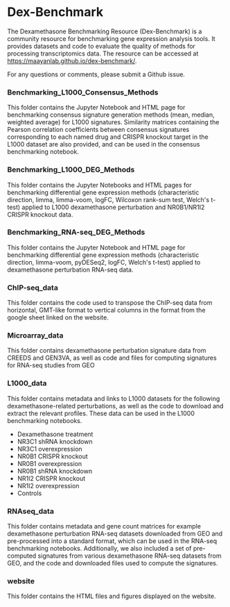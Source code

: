 # Dex-Benchmark

The Dexamethasone Benchmarking Resource (Dex-Benchmark) is a community resource for benchmarking gene expression analysis tools. It provides datasets and code to evaluate the quality of methods for processing transcriptomics data. The resource can be accessed at https://maayanlab.github.io/dex-benchmark/. 

For any questions or comments, please submit a Github issue. 

### Benchmarking_L1000_Consensus_Methods
This folder contains the Jupyter Notebook and HTML page for benchmarking consensus signature generation methods (mean, median, weighted average) for L1000 signatures. Similarity matrices containing the Pearson correlation coefficients between consensus signatures corresponding to each named drug and CRISPR knockout target in the L1000 dataset are also provided, and can be used in the consensus benchmarking notebook. 

### Benchmarking_L1000_DEG_Methods
This folder contains the Jupyter Notebooks and HTML pages for benchmarking differential gene expression methods (characteristic direction, limma, limma-voom, logFC, Wilcoxon rank-sum test, Welch's t-test) applied to L1000 dexamethasone perturbation and NR0B1/NR1I2 CRISPR knockout data.

### Benchmarking_RNA-seq_DEG_Methods
This folder contains the Jupyter Notebook and HTML page for benchmarking differential gene expression methods (characteristic direction, limma-voom, pyDESeq2, logFC, Welch's t-test) applied to dexamethasone perturbation RNA-seq data.

### ChIP-seq_data
This folder contains the code used to transpose the ChIP-seq data from horizontal, GMT-like format to vertical columns in the format from the google sheet linked on the website.

### Microarray_data
This folder contains dexamethasone perturbation signature data from CREEDS and GEN3VA, as well as code and files for computing signatures for RNA-seq studies from GEO

### L1000_data
This folder contains metadata and links to L1000 datasets for the following dexamethasone-related perturbations, as well as the code to download and extract the relevant profiles. These data can be used in the L1000 benchmarking notebooks. 
- Dexamethasone treatment
- NR3C1 shRNA knockdown
- NR3C1 overexpression
- NR0B1 CRISPR knockout
- NR0B1 overexpression
- NR0B1 shRNA knockdown
- NR1I2 CRISPR knockout
- NR1I2 overexpression
- Controls

### RNAseq_data
This folder contains metadata and gene count matrices for example dexamethasone perturbation RNA-seq datasets downloaded from GEO and pre-processed into a standard format, which can be used in the RNA-seq benchmarking notebooks. Additionally, we also included a set of pre-computed signatures from various dexamethasone RNA-seq datasets from GEO, and the code and downloaded files used to compute the signatures. 

### website
This folder contains the HTML files and figures displayed on the website. 
